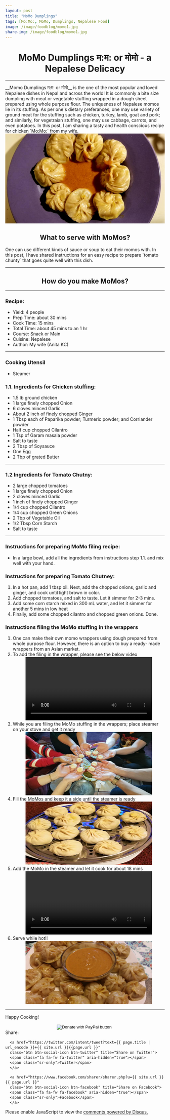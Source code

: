 ```yaml
---
layout: post
title: "MoMo Dumplings"
tags: [Mo:Mo:, MoMo, Dumplings, Nepalese Food]
image: /image/foodblog/momo1.jpg
share-img: /image/foodblog/momo1.jpg 
---
```


<center><h1> MoMo Dumplings म:म: or मोमो - a Nepalese Delicacy </h1> </center>
<hr>
__Momo Dumplings म:म: or मोमो__ is the one of the most popular and loved Nepalese dishes in Nepal and across the world! 
It is commonly a bite size dumpling with meat or vegetable stuffing wrapped in a dough sheet prepared using whole purpose flour. The uniqueness of Nepalese 
momos lie in its stuffing. As per one's dietary preferances, one may use variety of ground meat for the stuffing such as chicken, turkey, lamb, goat and pork; and
similarly, for vegetraian stuffing, one may use cabbage, carrots, and even potatoes. In this post, I am sharing a tasty and health conscious recipe for chicken `Mo:Mo:` from my wife.
<center> <img src="/image/foodblog/momo1.jpg"> </center>

<center><h2> What to serve with MoMos?</h2> </center>
One can use different kinds of sauce or soup to eat their momos with. In this post, I have shared instructions for an easy recipe to prepare `tomato chunty` that goes quite well with this dish.
<hr>

<center><h2> How do you make MoMos?</h2></center>

<hr>

<h3> Recipe: </h3>

<ul>
  <li> Yield: 4 people </li>
  <li> Prep Time: about 30 mins </li>
  <li> Cook Time: 15 mins </li>
  <li> Total Time:  about 45 mins to an 1 hr</li>
  <li> Course:  Snack or Main</li>
  <li> Cuisine: Nepalese  </li>
  <li> Author: My wife (Anita KC) </li>
</ul>
<hr>

<h3> Cooking Utensil </h3>
<ul>
    <li> Steamer </li>
</ul>
    
<h3> 1.1. Ingredients for Chicken stuffing: </h3>

<ul>
    <li> 1.5 lb ground chicken </li>
    <li> 1 large finely chopped Onion </li>
    <li> 6 cloves minced Garlic</li>
    <li> About 2 inch of finely chopped Ginger </li>
    <li> 1 Tbsp each of Paparika powder; Turmeric powder; and Corriander powder </li>
    <li> Half cup chopped Cilantro </li>
    <li> 1 Tsp of Garam masala powder </li>
    <li> Salt to taste </li>
    <li> 2 Tbsp of Soysauce</li>
    <li> One Egg </li>
    <li> 2 Tbp of grated Butter </li>
</ul>

<hr>

<h3> 1.2 Ingredients for Tomato Chutny: </h3>

<ul>
    <li> 2 large chopped tomatoes </li>
    <li> 1 large finely chopped Onion </li>
    <li> 2 cloves minced Garlic</li>
    <li> 1 inch of finely chopped Ginger </li>
    <li> 1/4 cup chopped Cilantro </li>
    <li> 1/4 cup chopped Green Onions </li>
    <li> 2 Tbp of Vegetable Oil </li>
    <li> 1/2 Tbsp Corn Starch</li>
    <li> Salt to taste </li>

</ul>

<hr>

<h3> Instructions for preparing MoMo filing recipe:</h3>

<ul>
  <li> In a large bowl, add all the ingredients from instructions step 1.1. and mix well with your hand. </li>
</ul>

<h3> Instructions for preparing Tomato Chutney:</h3>
  <ol>
    <li> In a hot pan, add 1 tbsp  oil. Next, add the chopped onions, garlic and ginger, and cook until light brown in color. </li>
    <li> Add chopped tomatoes, and salt to taste. Let it simmer for 2-3 mins. </li>
    <li> Add some corn starch mixed in 300 mL water, and let it simmer for another 5 mins in low heat </li>
    <li> Finally, add some chopped cilantro and chopped green onions. Done. </li>
  </ol>
  
<h3> Instructions filing the MoMo stuffing in the wrappers</h3>
  <ol>
    <li> One can make their own momo wrappers using dough prepared from whole purpose flour. However, there is an option to buy a ready-      made wrappers from an Asian market. </li>
    <li> To add the filing in the wrapper, please see the below video  </li>
      <center>
      <video width="400" height="200" controls>
      <source src="/vid/momo6.mp4" type="video/mp4">
      Your browser does not support the video tag.
      </video>
      </center>
    <li> While you are filing the MoMo stuffing in the wrappers; place steamer on your stove and get it ready </li>
        <center><img src="/image/foodblog/momo3.jpg" width="400" height="200"></center>
    <li> Fill the MoMos and keep it a side until the steamer is ready</li>
    <center><img src="/image/foodblog/momo2.jpg" width="400" height="200"></center>
    <li> Add the MoMo in the steamer and let it cook for about 18 mins </li>
      <center>
      <video width="400" height="200" controls>
      <source src="/vid/momo4.mp4" type="video/mp4">
      Your browser does not support the video tag.
      </video>
      </center>
    <li> Serve while hot!!  </li>
    <center> <img src="/image/foodblog/momo5.jpg" width="400" height="200">    </center>
</ol>
<hr>

<p> Happy Cooking! </p>

<center>
<form action="https://www.paypal.com/cgi-bin/webscr" method="post" target="_top">
<input type="hidden" name="cmd" value="_donations" />
<input type="hidden" name="business" value="8ZF7YRTZ42EKU" />
<input type="hidden" name="item_name" value="To support the education for all." />
<input type="hidden" name="currency_code" value="USD" />
<input type="image" src="https://www.paypalobjects.com/en_US/i/btn/btn_donateCC_LG.gif" border="0" name="submit" title="PayPal - The safer, easier way to pay online!" alt="Donate with PayPal button" />
<img alt="" border="0" src="https://www.paypal.com/en_US/i/scr/pixel.gif" width="1" height="1" />
</form>
</center>

<!--- Sharing ----------------------------------->
<section id = "social-share-section">
  <span class="sr-only">Share: </span>

  
<!--- Share on Twitter -->
      <a href="https://twitter.com/intent/tweet?text={{ page.title | url_encode }}+{{ site.url }}{{page.url }}"
      class="btn btn-social-icon btn-twitter" title="Share on Twitter">
      <span class="fa fa-fw fa-twitter" aria-hidden="true"></span>
      <span class="sr-only">Twitter</span>
      </a>

<!--- Share on Facebook -->
      <a href="https://www.facebook.com/sharer/sharer.php?u={{ site.url }}{{ page.url }}"
      class="btn btn-social-icon btn-facebook" title="Share on Facebook">
      <span class="fa fa-fw fa-facebook" aria-hidden="true"></span>
      <span class="sr-only">Facebook</span>
      </a>
</section>

  
<div class="disqus-comments">
          
<div class="comments">
    <div id="disqus_thread"></div>
    <script type="text/javascript">
        var disqus_shortname = 'avikarn';
            var url_parts = window.location.href.split("?");
            url_parts = url_parts[0].split("#");
            disqus_url = url_parts[0];
            disqus_url = disqus_url.replace(/(\/)*$/, "/");
            disqus_url = disqus_url.replace(/https:\/\//, "http:\/\/");
            if (disqus_url.substr(-9) == "projects/") {
                disqus_url = disqus_url.substr(0, disqus_url.length - 1);
            }

        (function() {
            var dsq = document.createElement('script'); dsq.type = 'text/javascript'; dsq.async = true;
            dsq.src = '//' + disqus_shortname + '.disqus.com/embed.js';
            (document.getElementsByTagName('head')[0] || document.getElementsByTagName('body')[0]).appendChild(dsq);
        })();
  </script>
    <noscript>Please enable JavaScript to view the <a href="https://disqus.com/?ref_noscript">comments powered by Disqus.</a></noscript>
  </div>
</div>

<!-- Global site tag (gtag.js) - Google Analytics -->
<script async src="https://www.googletagmanager.com/gtag/js?id=UA-123359651-1"></script>
<script>
  window.dataLayer = window.dataLayer || [];
  function gtag(){dataLayer.push(arguments);}
  gtag('js', new Date());
  gtag('config', 'UA-123359651-1');
</script>

<script async src="//pagead2.googlesyndication.com/pagead/js/adsbygoogle.js"></script>
<script>
  (adsbygoogle = window.adsbygoogle || []).push({
    google_ad_client: "ca-pub-5126027065024936",
    enable_page_level_ads: true
  });
</script>
